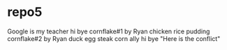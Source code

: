 # repo5

Google is my teacher
hi bye
cornflake#1 by Ryan
chicken
rice pudding
cornflake#2 by Ryan
duck egg
steak
corn ally
hi bye "Here is the conflict"
